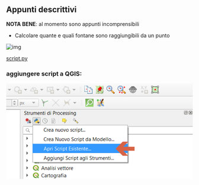 ## Appunti descrittivi

**NOTA BENE**: al momento sono appunti incomprensibili

- Calcolare quante e quali fontane sono raggiungibili da un punto

![img](https://user-images.githubusercontent.com/7631137/64120274-10164d00-cd9c-11e9-8037-7a9b65d417b2.png)

[script.py](https://github.com/opendatasicilia/FontanellePalermo/files/3566324/computo_nro_iso_sovrapposte.zip)

### aggiungere script a QGIS:


![screen](./add_script_qgis.png)